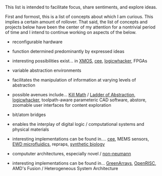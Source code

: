 This list is intended to facilitate focus, share sentiments, and explore ideas.

First and formost, this is a list of concepts about which I am curious. This implies a certain amount of rollover. That said, the list of concepts and projects below have been the center of my attention for a nontrivial period of time and I intend to continue working on aspects of the below.

* reconfigurable hardware
 * function determined predominantly by expressed ideas
 * interesting possibilities exist... in [XMOS](http://www.xmos.com/technology), [cee][cee], [logicwhacker][logicwhacker], FPGAs

* variable abstraction environments
 * facilitates the manipulation of information at varying levels of abstraction
 * possible avenues include... [Kill Math](http://worrydream.com/KillMath/) / [Ladder of Abstraction](worrydream.com/#!/LadderOfAbstraction), [logicwhacker][logicwhacker], toolpath-aware parameteric CAD software, abstore, zoomable user interfaces for content exploration

* bit/atom bridges
 * enables the interplay of digital logic / computational systems and physical materials 
 * interesting implementations can be found in.... [cee][cee], MEMS sensors, [EWD microfluidics](http://www.youtube.com/watch?v=Uz5sxzNhRT8), repraps, [synthetic biology](http://partsregistry.org/Help:Learn)

* compututer architectures, especially novel / [non-neumann](nonneumann.tumblr.com)
 * interesting implementations can be found in...  [GreenArrays](http://www.greenarraychips.com/), [OpenRISC](http://openrisc.net/or1200-spec.html#_introduction), AMD's Fusion / Heterogeneous System Architecture

[cee]: nonolithlabs.com/cee
[logicwhacker]: tbd
